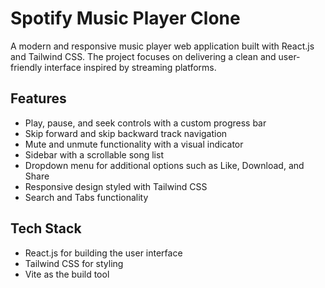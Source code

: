 # Spotify Music Player Clone

A modern and responsive music player web application built with React.js and Tailwind CSS. The project focuses on delivering a clean and user-friendly interface inspired by streaming platforms.

## Features

* Play, pause, and seek controls with a custom progress bar
* Skip forward and skip backward track navigation
* Mute and unmute functionality with a visual indicator
* Sidebar with a scrollable song list
* Dropdown menu for additional options such as Like, Download, and Share
* Responsive design styled with Tailwind CSS
* Search and Tabs functionality

## Tech Stack

* React.js for building the user interface
* Tailwind CSS for styling
* Vite as the build tool
